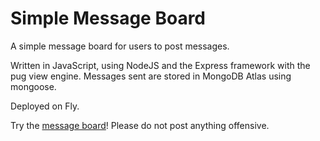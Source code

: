 # Simple Message Board
A simple message board for users to post messages. 

Written in JavaScript, using NodeJS and the Express framework with the pug view engine. Messages sent are stored in MongoDB Atlas using mongoose.

Deployed on Fly. 

Try the [message board](https://dawn-sea-7411.fly.dev/)! Please do not post anything offensive.